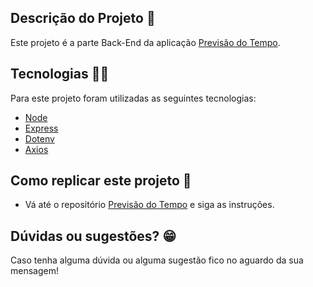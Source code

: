 ## Descrição do Projeto :ledger:
Este projeto é a parte Back-End da aplicação [Previsão do Tempo](https://github.com/rodhenr/Previsao-do-Tempo-FrontEnd).

## Tecnologias :man_technologist:

Para este projeto foram utilizadas as seguintes tecnologias:

- [Node](https://nodejs.org/en/)
- [Express](https://expressjs.com/pt-br/)
- [Dotenv](https://www.npmjs.com/package/dotenv)
- [Axios](https://axios-http.com/ptbr/docs/intro)

## Como replicar este projeto :dvd:
* Vá até o repositório [Previsão do Tempo](https://github.com/rodhenr/Previsao-do-Tempo-FrontEnd) e siga as instruções.

## Dúvidas ou sugestões? :grin:
Caso tenha alguma dúvida ou alguma sugestão fico no aguardo da sua mensagem!